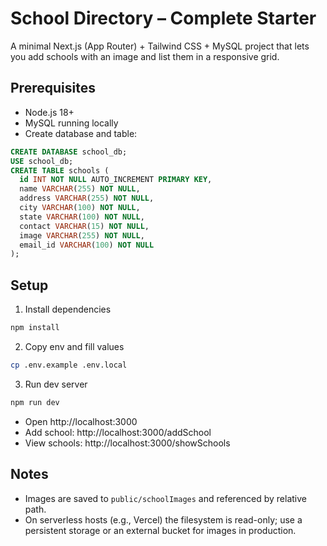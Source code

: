 # School Directory – Complete Starter

A minimal Next.js (App Router) + Tailwind CSS + MySQL project that lets you add schools with an image and list them in a responsive grid.

## Prerequisites
- Node.js 18+
- MySQL running locally
- Create database and table:
```sql
CREATE DATABASE school_db;
USE school_db;
CREATE TABLE schools (
  id INT NOT NULL AUTO_INCREMENT PRIMARY KEY,
  name VARCHAR(255) NOT NULL,
  address VARCHAR(255) NOT NULL,
  city VARCHAR(100) NOT NULL,
  state VARCHAR(100) NOT NULL,
  contact VARCHAR(15) NOT NULL,
  image VARCHAR(255) NOT NULL,
  email_id VARCHAR(100) NOT NULL
);
```

## Setup
1. Install dependencies
```bash
npm install
```
2. Copy env and fill values
```bash
cp .env.example .env.local
```
3. Run dev server
```bash
npm run dev
```
- Open http://localhost:3000
- Add school: http://localhost:3000/addSchool
- View schools: http://localhost:3000/showSchools

## Notes
- Images are saved to `public/schoolImages` and referenced by relative path.
- On serverless hosts (e.g., Vercel) the filesystem is read-only; use a persistent storage or an external bucket for images in production.
